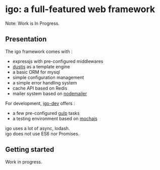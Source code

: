 # igo: a full-featured web framework

Note: Work is In Progress.

## Presentation

The igo framework comes with :
- expressjs with pre-configured middlewares
- [dustjs](http://www.dustjs.com/) as a template engine
- a basic ORM for mysql
- simple configuration management
- a simple error handling system
- cache API based on Redis
- mailer system based on [nodemailer](https://github.com/nodemailer/nodemailer)

For development, [igo-dev](https://github.com/arnaudm/igo-dev) offers :
- a few pre-configured [gulp](http://gulpjs.com/) tasks
- a testing environment based on [mochajs](https://mochajs.org/)

igo uses a lot of async, lodash.
<br />
igo does not use ES6 nor Promises.


## Getting started
Work in progress.
